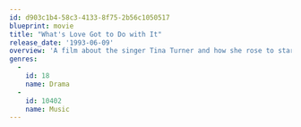 ```yaml
---
id: d903c1b4-58c3-4133-8f75-2b56c1050517
blueprint: movie
title: "What's Love Got to Do with It"
release_date: '1993-06-09'
overview: 'A film about the singer Tina Turner and how she rose to stardom with her abusive husband Ike Turner and how she gained the courage to break free.'
genres:
  -
    id: 18
    name: Drama
  -
    id: 10402
    name: Music
---
```

